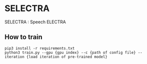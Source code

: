 # SELECTRA

SELECTRA : Speech ELECTRA

## How to train

```
pip3 install -r requirements.txt
python3 train.py --gpu {gpu index} --c {path of config file} --iteration {load iteration of pre-trained model}
```
